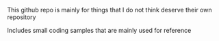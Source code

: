 This github repo is mainly for things that I do not think deserve their own repository

Includes small coding samples that are mainly used for reference
